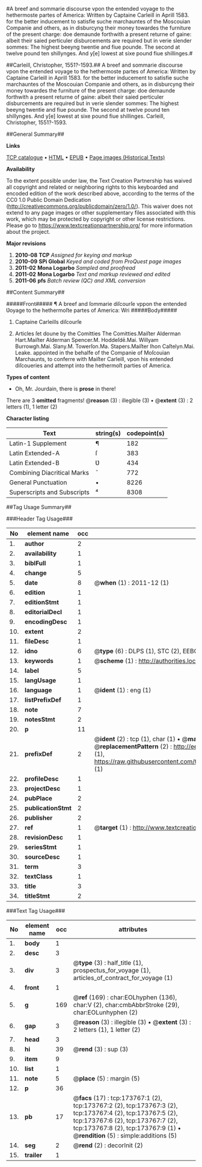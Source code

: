 #A breef and sommarie discourse vpon the entended voyage to the hethermoste partes of America: Written by Captaine Carleill in Aprill 1583. for the better inducement to satisfie suche marchauntes of the Moscouian Companie and others, as in disburcyng their money towardes the furniture of the present charge: doe demaunde forthwith a present returne of gaine: albeit their saied perticuler disburcements are required but in verie slender sommes: The highest beeyng twentie and fiue pounde. The second at twelve pound ten shillynges. And y[e] lowest at sixe pound fiue shillinges.#

##Carleill, Christopher, 1551?-1593.##
A breef and sommarie discourse vpon the entended voyage to the hethermoste partes of America: Written by Captaine Carleill in Aprill 1583. for the better inducement to satisfie suche marchauntes of the Moscouian Companie and others, as in disburcyng their money towardes the furniture of the present charge: doe demaunde forthwith a present returne of gaine: albeit their saied perticuler disburcements are required but in verie slender sommes: The highest beeyng twentie and fiue pounde. The second at twelve pound ten shillynges. And y[e] lowest at sixe pound fiue shillinges.
Carleill, Christopher, 1551?-1593.

##General Summary##

**Links**

[TCP catalogue](http://www.ota.ox.ac.uk/tcp/)  • 
[HTML](http://tei.it.ox.ac.uk/tcp/Texts-HTML/free/B01/B01022.html)  • 
[EPUB](http://tei.it.ox.ac.uk/tcp/Texts-EPUB/free/B01/B01022.epub) • 
[Page images (Historical Texts)](https://historicaltexts.jisc.ac.uk/eebo-44920321e)

**Availability**

To the extent possible under law, the Text Creation Partnership has waived all copyright and related or neighboring rights to this keyboarded and encoded edition of the work described above, according to the terms of the CC0 1.0 Public Domain Dedication (http://creativecommons.org/publicdomain/zero/1.0/). This waiver does not extend to any page images or other supplementary files associated with this work, which may be protected by copyright or other license restrictions. Please go to https://www.textcreationpartnership.org/ for more information about the project.

**Major revisions**

1. __2010-08__ __TCP__ *Assigned for keying and markup*
1. __2010-09__ __SPi Global__ *Keyed and coded from ProQuest page images*
1. __2011-02__ __Mona Logarbo__ *Sampled and proofread*
1. __2011-02__ __Mona Logarbo__ *Text and markup reviewed and edited*
1. __2011-06__ __pfs__ *Batch review (QC) and XML conversion*

##Content Summary##

#####Front#####
¶ A breef and ſommarie diſcourſe vppon the entended Ʋoyage to the hethermoſte partes of America: Wri
#####Body#####

1. Captaine Carleills diſcourſe

1. Articles ſet doune by the Comitties
The Comitties.Maiſter Alderman Hart.Maiſter Alderman Spencer.M. Hoddeſdē.Mai. Willyam Burrowgh.Mai. Slany.M. Towerſon.Ma. Stapers.Maiſter Ihon Caſtelyn.Mai. Leake.
appointed in the behalfe of the Companie of Moſcouian Marchaunts, to conferre with Maiſter Carleill, vpon his entended diſcoueries and attempt into the hethermoſt parties of America.

**Types of content**

  * Oh, Mr. Jourdain, there is **prose** in there!

There are 3 **omitted** fragments! 
 @__reason__ (3) : illegible (3)  •  @__extent__ (3) : 2 letters (1), 1 letter (2)

**Character listing**


|Text|string(s)|codepoint(s)|
|---|---|---|
|Latin-1 Supplement|¶|182|
|Latin Extended-A|ſ|383|
|Latin Extended-B|Ʋ|434|
|Combining             Diacritical Marks|̄|772|
|General Punctuation|•|8226|
|Superscripts             and Subscripts|⁴|8308|

##Tag Usage Summary##

###Header Tag Usage###

|No|element name|occ|attributes|
|---|---|---|---|
|1.|__author__|2||
|2.|__availability__|1||
|3.|__biblFull__|1||
|4.|__change__|5||
|5.|__date__|8| @__when__ (1) : 2011-12 (1)|
|6.|__edition__|1||
|7.|__editionStmt__|1||
|8.|__editorialDecl__|1||
|9.|__encodingDesc__|1||
|10.|__extent__|2||
|11.|__fileDesc__|1||
|12.|__idno__|6| @__type__ (6) : DLPS (1), STC (2), EEBO-CITATION (1), OCLC (1), VID (1)|
|13.|__keywords__|1| @__scheme__ (1) : http://authorities.loc.gov/ (1)|
|14.|__label__|5||
|15.|__langUsage__|1||
|16.|__language__|1| @__ident__ (1) : eng (1)|
|17.|__listPrefixDef__|1||
|18.|__note__|7||
|19.|__notesStmt__|2||
|20.|__p__|11||
|21.|__prefixDef__|2| @__ident__ (2) : tcp (1), char (1)  •  @__matchPattern__ (2) : ([0-9\-]+):([0-9IVX]+) (1), (.+) (1)  •  @__replacementPattern__ (2) : http://eebo.chadwyck.com/downloadtiff?vid=$1&page=$2 (1), https://raw.githubusercontent.com/textcreationpartnership/Texts/master/tcpchars.xml#$1 (1)|
|22.|__profileDesc__|1||
|23.|__projectDesc__|1||
|24.|__pubPlace__|2||
|25.|__publicationStmt__|2||
|26.|__publisher__|2||
|27.|__ref__|1| @__target__ (1) : http://www.textcreationpartnership.org/docs/. (1)|
|28.|__revisionDesc__|1||
|29.|__seriesStmt__|1||
|30.|__sourceDesc__|1||
|31.|__term__|3||
|32.|__textClass__|1||
|33.|__title__|3||
|34.|__titleStmt__|2||


###Text Tag Usage###

|No|element name|occ|attributes|
|---|---|---|---|
|1.|__body__|1||
|2.|__desc__|3||
|3.|__div__|3| @__type__ (3) : half_title (1), prospectus_for_voyage (1), articles_of_contract_for_voyage (1)|
|4.|__front__|1||
|5.|__g__|169| @__ref__ (169) : char:EOLhyphen (136), char:V (2), char:cmbAbbrStroke (29), char:EOLunhyphen (2)|
|6.|__gap__|3| @__reason__ (3) : illegible (3)  •  @__extent__ (3) : 2 letters (1), 1 letter (2)|
|7.|__head__|3||
|8.|__hi__|39| @__rend__ (3) : sup (3)|
|9.|__item__|9||
|10.|__list__|1||
|11.|__note__|5| @__place__ (5) : margin (5)|
|12.|__p__|36||
|13.|__pb__|17| @__facs__ (17) : tcp:173767:1 (2), tcp:173767:2 (2), tcp:173767:3 (2), tcp:173767:4 (2), tcp:173767:5 (2), tcp:173767:6 (2), tcp:173767:7 (2), tcp:173767:8 (2), tcp:173767:9 (1)  •  @__rendition__ (5) : simple:additions (5)|
|14.|__seg__|2| @__rend__ (2) : decorInit (2)|
|15.|__trailer__|1||

